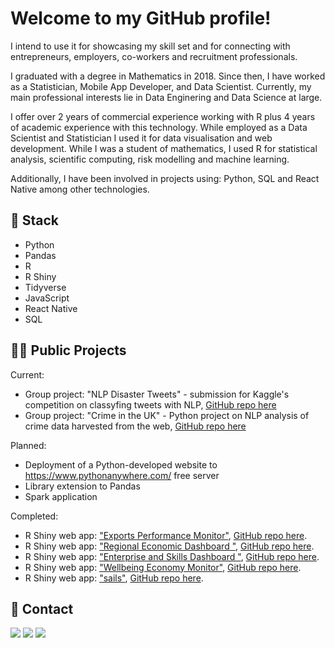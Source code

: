 
# Welcome to my GitHub profile!
I intend to use it for showcasing my skill set and for connecting with entrepreneurs, employers, co-workers and recruitment professionals.

I graduated with a degree in Mathematics in 2018. Since then, I have worked as a Statistician, Mobile App Developer, and Data Scientist. Currently, my main professional interests lie in Data Enginering and Data Science at large.

I offer over 2 years of commercial experience working with R plus 4 years of academic experience with this technology. While employed as a Data Scientist and Statistician I used it for data visualisation and web development. While I was a student of mathematics, I used R for statistical analysis, scientific computing, risk modelling and machine learning. 

Additionally, I have been involved in projects using: Python, SQL and React Native among other technologies.

## 🤖 Stack
* Python
* Pandas
* R
* R Shiny
* Tidyverse
* JavaScript
* React Native
* SQL

## 👨‍💻 Public Projects
Current:
* Group project: "NLP Disaster Tweets" - submission for Kaggle's competition on classyfing tweets with NLP, [GitHub repo here](https://github.com/SzymkowskiDev/nlp-disaster-tweets)
* Group project: "Crime in the UK" - Python project on NLP analysis of crime data harvested from the web, [GitHub repo here](https://github.com/SzymkowskiDev/crime-in-the-uk)

Planned:
* Deployment of a Python-developed website to https://www.pythonanywhere.com/ free server
* Library extension to Pandas
* Spark application

Completed:
* R Shiny web app: ["Exports Performance Monitor"](https://scotland.shinyapps.io/sg-exports-performance-monitor/), [GitHub repo here](https://github.com/DataScienceScotland/sg-exports-performance-monitor).
* R Shiny web app: ["Regional Economic Dashboard
"](https://scotland.shinyapps.io/sg-regional-economic-dashboard/), [GitHub repo here](https://github.com/DataScienceScotland/sg-regional-economic-dashboard).
* R Shiny web app: ["Enterprise and Skills Dashboard
"](), [GitHub repo here](https://scotland.shinyapps.io/sg-enterprise-and-skills-dashboard/).
* R Shiny web app: ["Wellbeing Economy Monitor"](https://szymkowskidev.shinyapps.io/sg-wellbeing-economy-monitor/), [GitHub repo here](https://github.com/DataScienceScotland/sg-wellbeing-economy-monitor).
* R Shiny web app: ["sails"](https://szymkowskidev.shinyapps.io/sail/), [GitHub repo here](https://github.com/SzymkowskiDev/sails).

## 📧 Contact
[![](https://img.shields.io/twitter/url?label=/kamil-szymkowski/&logo=linkedin&logoColor=%230077B5&style=social&url=https%3A%2F%2Fwww.linkedin.com%2Fin%2Fkamil-szymkowski%2F)](https://www.linkedin.com/in/kamil-szymkowski/) [![](https://img.shields.io/twitter/url?label=@szymkowskidev&logo=medium&logoColor=%23292929&style=social&url=https%3A%2F%2Fmedium.com%2F%40szymkowskidev)](https://medium.com/@szymkowskidev) [![](https://img.shields.io/twitter/url?label=/SzymkowskiDev&logo=github&logoColor=%23292929&style=social&url=https%3A%2F%2Fgithub.com%2FSzymkowskiDev)](https://github.com/SzymkowskiDev)
